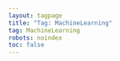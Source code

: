 ```yaml
---
layout: tagpage
title: "Tag: MachineLearning"
tag: MachineLearning
robots: noindex
toc: false
---
```

